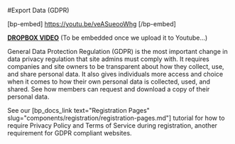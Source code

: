 #Export Data (GDPR)

[bp-embed] https://youtu.be/veASueooWhg [/bp-embed]

[**DROPBOX VIDEO**](https://www.dropbox.com/s/r6mgiyo3wwfhyc9/buddyboss-platform-export-data-gdpr.mp4?raw=1)
(To be embedded once we upload it to Youtube...)

General Data Protection Regulation (GDPR) is the most important change in data privacy regulation that site admins must comply with. It requires companies and site owners to be transparent about how they collect, use, and share personal data. It also gives individuals more access and choice when it comes to how their own personal data is collected, used, and shared. See how members can request and download a copy of their personal data.

See our [bp_docs_link text="Registration Pages" slug="components/registration/registration-pages.md"] tutorial for how to require Privacy Policy and Terms of Service during registration, another requirement for GDPR compliant websites.
